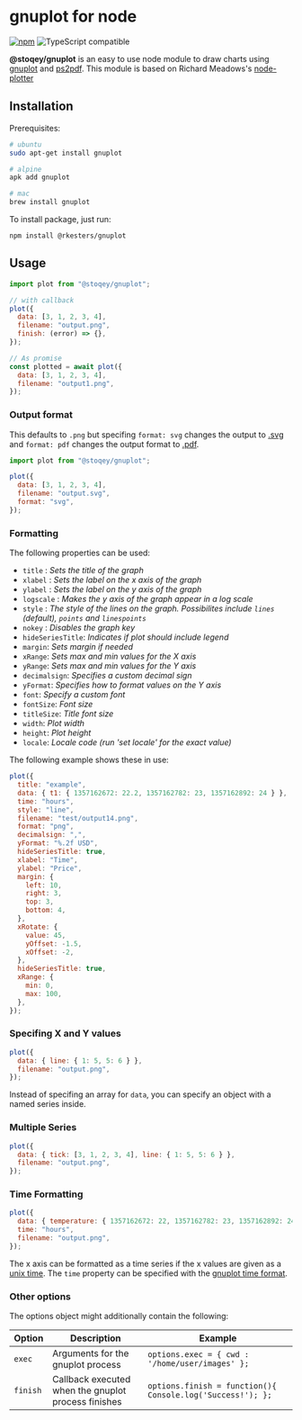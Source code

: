 # **gnuplot** for node

[![npm](https://img.shields.io/npm/dt/@stoqey/gnuplot.svg)](http://www.npmtrends.com/@stoqey/gnuplot)
![TypeScript compatible](https://img.shields.io/badge/typescript-compatible-brightgreen.svg)

**@stoqey/gnuplot** is an easy to use node module to draw charts using [gnuplot](http://www.gnuplot.info/) and [ps2pdf](http://pages.cs.wisc.edu/~ghost/doc/AFPL/6.50/Ps2pdf.htm). This module is based on Richard Meadows's [node-plotter](https://github.com/richardeoin/nodejs-plotter)

## Installation

Prerequisites:

```bash
# ubuntu
sudo apt-get install gnuplot

# alpine
apk add gnuplot

# mac
brew install gnuplot

```

To install package, just run:

```
npm install @rkesters/gnuplot
```

## Usage

```javascript
import plot from "@stoqey/gnuplot";

// with callback
plot({
  data: [3, 1, 2, 3, 4],
  filename: "output.png",
  finish: (error) => {},
});

// As promise
const plotted = await plot({
  data: [3, 1, 2, 3, 4],
  filename: "output1.png",
});
```

### Output format

This defaults to `.png` but specifing `format: svg` changes the output
to [.svg](http://www.w3.org/Graphics/SVG/) and `format: pdf` changes
the output format to
[.pdf](http://en.wikipedia.org/wiki/Portable_Document_Format).

```javascript
import plot from "@stoqey/gnuplot";

plot({
  data: [3, 1, 2, 3, 4],
  filename: "output.svg",
  format: "svg",
});
```

### Formatting

The following properties can be used:

- `title` : _Sets the title of the graph_
- `xlabel` : _Sets the label on the x axis of the graph_
- `ylabel` : _Sets the label on the y axis of the graph_
- `logscale` : _Makes the y axis of the graph appear in a log scale_
- `style` : _The style of the lines on the graph. Possibilites include
  `lines` (default), `points` and `linespoints`_
- `nokey` : _Disables the graph key_
- `hideSeriesTitle`: _Indicates if plot should include legend_
- `margin`: _Sets margin if needed_
- `xRange`: _Sets max and min values for the X axis_
- `yRange`: _Sets max and min values for the Y axis_
- `decimalsign`: _Specifies a custom decimal sign_
- `yFormat`: _Specifies how to format values on the Y axis_
- `font`: _Specify a custom font_
- `fontSize`: _Font size_
- `titleSize`: _Title font size_
- `width`: _Plot width_
- `height`: _Plot height_
- `locale`: _Locale code (run 'set locale' for the exact value)_

The following example shows these in use:

```javascript
plot({
  title: "example",
  data: { t1: { 1357162672: 22.2, 1357162782: 23, 1357162892: 24 } },
  time: "hours",
  style: "line",
  filename: "test/output14.png",
  format: "png",
  decimalsign: ",",
  yFormat: "%.2f USD",
  hideSeriesTitle: true,
  xlabel: "Time",
  ylabel: "Price",
  margin: {
    left: 10,
    right: 3,
    top: 3,
    bottom: 4,
  },
  xRotate: {
    value: 45,
    yOffset: -1.5,
    xOffset: -2,
  },
  hideSeriesTitle: true,
  xRange: {
    min: 0,
    max: 100,
  },
});
```

### Specifing X and Y values

```javascript
plot({
  data: { line: { 1: 5, 5: 6 } },
  filename: "output.png",
});
```

Instead of specifing an array for `data`, you can specify an object
with a named series inside.

### Multiple Series

```javascript
plot({
  data: { tick: [3, 1, 2, 3, 4], line: { 1: 5, 5: 6 } },
  filename: "output.png",
});
```

### Time Formatting

```javascript
plot({
  data: { temperature: { 1357162672: 22, 1357162782: 23, 1357162892: 24 } },
  time: "hours",
  filename: "output.png",
});
```

The x axis can be formatted as a time series if the x values are given
as a [unix time](http://en.wikipedia.org/wiki/Unix_time). The `time`
property can be specified with the [gnuplot time format](http://gnuplot.sourceforge.net/docs_4.2/node274.html).

### Other options

The options object might additionally contain the following:

| Option   | Description                                         | Example                                                    |
| -------- | --------------------------------------------------- | ---------------------------------------------------------- |
| `exec`   | Arguments for the gnuplot process                   | `options.exec = { cwd : '/home/user/images' };`            |
| `finish` | Callback executed when the gnuplot process finishes | `options.finish = function(){ Console.log('Success!'); };` |
